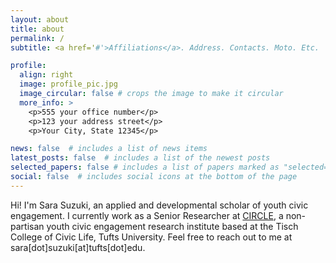 ```yaml
---
layout: about
title: about
permalink: /
subtitle: <a href='#'>Affiliations</a>. Address. Contacts. Moto. Etc.

profile:
  align: right
  image: profile_pic.jpg
  image_circular: false # crops the image to make it circular
  more_info: >
    <p>555 your office number</p>
    <p>123 your address street</p>
    <p>Your City, State 12345</p>

news: false  # includes a list of news items
latest_posts: false  # includes a list of the newest posts
selected_papers: false # includes a list of papers marked as "selected={true}"
social: false  # includes social icons at the bottom of the page
---
```


Hi! I'm Sara Suzuki, an applied and developmental scholar of youth civic engagement. I currently work as a Senior Researcher at [CIRCLE](https://circle.tufts.edu/), a non-partisan youth civic engagement research institute based at the Tisch College of Civic Life, Tufts University. Feel free to reach out to me at sara[dot]suzuki[at]tufts[dot]edu.
